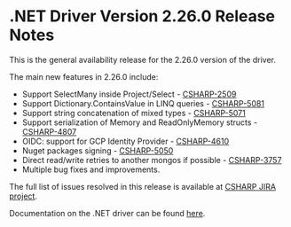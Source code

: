 # .NET Driver Version 2.26.0 Release Notes

This is the general availability release for the 2.26.0 version of the driver.

The main new features in 2.26.0 include:

+ Support SelectMany inside Project/Select - [CSHARP-2509](https://jira.mongodb.org/browse/CSHARP-2509)
+ Support Dictionary.ContainsValue in LINQ queries - [CSHARP-5081](https://jira.mongodb.org/browse/CSHARP-5081)
+ Support string concatenation of mixed types - [CSHARP-5071](https://jira.mongodb.org/browse/CSHARP-5071)
+ Support serialization of Memory and ReadOnlyMemory structs - [CSHARP-4807](https://jira.mongodb.org/browse/CSHARP-4807)
+ OIDC: support for GCP Identity Provider - [CSHARP-4610](https://jira.mongodb.org/browse/CSHARP-4610)
+ Nuget packages signing - [CSHARP-5050](https://jira.mongodb.org/browse/CSHARP-5050)
+ Direct read/write retries to another mongos if possible - [CSHARP-3757](https://jira.mongodb.org/browse/CSHARP-3757)
+ Multiple bug fixes and improvements.

The full list of issues resolved in this release is available at [CSHARP JIRA project](https://jira.mongodb.org/issues/?jql=project%20%3D%20CSHARP%20AND%20fixVersion%20%3D%202.26.0%20ORDER%20BY%20key%20ASC).

Documentation on the .NET driver can be found [here](https://www.mongodb.com/docs/drivers/csharp/v2.26.0}/).
